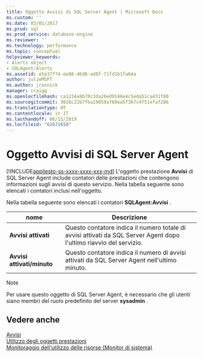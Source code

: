 ```yaml
---
title: Oggetto Avvisi di SQL Server Agent | Microsoft Docs
ms.custom: ''
ms.date: 03/01/2017
ms.prod: sql
ms.prod_service: database-engine
ms.reviewer: ''
ms.technology: performance
ms.topic: conceptual
helpviewer_keywords:
- Alerts object
- SQLAgent:Alerts
ms.assetid: e5e37f74-ee88-46d0-ad8f-71fd1b1fa64a
author: julieMSFT
ms.author: jrasnick
manager: craigg
ms.openlocfilehash: ca1234a9b70c3da26ed9146e4c5eda51ca431f80
ms.sourcegitcommit: 3026c22b7fba19059a769ea5f367c4f51efaf286
ms.translationtype: HT
ms.contentlocale: it-IT
ms.lasthandoff: 06/15/2019
ms.locfileid: "62671650"
---
```

# <a name="sql-server-agent-alerts-object"></a>Oggetto Avvisi di SQL Server Agent
[!INCLUDE[appliesto-ss-xxxx-xxxx-xxx-md](../../includes/appliesto-ss-xxxx-xxxx-xxx-md.md)]
  L'oggetto prestazione **Avvisi** di SQL Server Agent include contatori delle prestazioni che contengono informazioni sugli avvisi di questo servizio. Nella tabella seguente sono elencati i contatori inclusi nell'oggetto.  
  
 Nella tabella seguente sono elencati i contatori **SQLAgent:Avvisi** .  
  
|nome|Descrizione|  
|----------|-----------------|  
|**Avvisi attivati**|Questo contatore indica il numero totale di avvisi attivati da SQL Server Agent dopo l'ultimo riavvio del servizio.|  
|**Avvisi attivati/minuto**|Questo contatore indica il numero di avvisi attivati da SQL Server Agent nell'ultimo minuto.|  
  
> [!NOTE]  
>  Per usare questo oggetto di SQL Server Agent, è necessario che gli utenti siano membri del ruolo predefinito del server **sysadmin** .  
  
## <a name="see-also"></a>Vedere anche  
 [Avvisi](../../ssms/agent/alerts.md)   
 [Utilizzo degli oggetti prestazioni](../../ssms/agent/use-performance-objects.md)   
 [Monitoraggio dell'utilizzo delle risorse &#40;Monitor di sistema&#41;](../../relational-databases/performance-monitor/monitor-resource-usage-system-monitor.md)  
  
  
